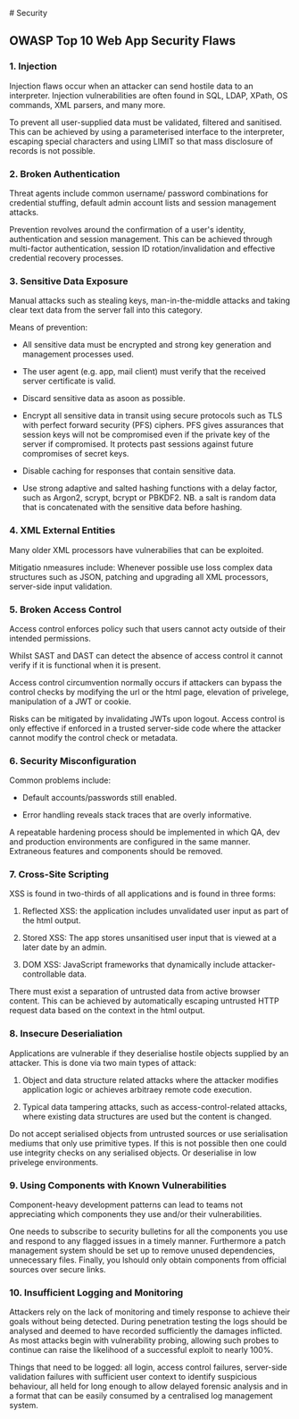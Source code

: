# Security

## OWASP Top 10 Web App Security Flaws

### 1. Injection

Injection flaws occur when an attacker can send hostile data to an interpreter. Injection vulnerabilities are often found in SQL, LDAP, XPath, OS commands, XML parsers, and many more.

To prevent all user-supplied data must be validated, filtered and sanitised. This can be achieved by using a parameterised interface to the interpreter, escaping special characters and using LIMIT so that mass disclosure of records is not possible.

### 2. Broken Authentication

Threat agents include common username/ password combinations for credential stuffing, default admin account lists and session management attacks.

Prevention revolves around the confirmation of a user's identity, authentication and session management. This can be achieved through multi-factor authentication, session ID rotation/invalidation and effective credential recovery processes.

### 3. Sensitive Data Exposure

Manual attacks such as stealing keys, man-in-the-middle attacks and taking clear text data from the server fall into this category. 

Means of prevention:

* All sensitive data must be encrypted and strong key generation and management processes used. 

* The user agent (e.g. app, mail client) must verify that the received server certificate is valid.

* Discard sensitive data as asoon as possible.

* Encrypt all sensitive data in transit using secure protocols such as TLS with perfect forward security (PFS) ciphers. PFS gives assurances that session keys will not be compromised even if the private key of the server if compromised. It protects past sessions against future compromises of secret keys.

* Disable caching for responses that contain sensitive data.

* Use strong adaptive and salted hashing functions with a delay factor, such as Argon2, scrypt, bcrypt or PBKDF2. NB. a salt is random data that is concatenated with the sensitive data before hashing. 

### 4. XML External Entities

Many older XML processors have vulnerabilies that can be exploited. 

Mitigatio nmeasures include: Whenever possible use loss complex data structures such as JSON, patching and upgrading all XML processors, server-side input validation.

### 5. Broken Access Control

Access control enforces policy such that users cannot acty outside of their intended permissions.

Whilst SAST and DAST can detect the absence of access control it cannot verify if it is functional when it is present.

Access control circumvention normally occurs if attackers can bypass the control checks by modifying the url or the html page, elevation of privelege, manipulation of a JWT or cookie. 

Risks can be mitigated by invalidating JWTs upon logout. Access control is only effective if enforced in a trusted server-side code where the attacker cannot modify the control check or metadata.

### 6. Security Misconfiguration

Common problems include:

* Default accounts/passwords still enabled.

* Error handling reveals stack traces that are overly informative.

A repeatable hardening process should be implemented in which QA, dev and production environments are configured in the same manner. Extraneous features and components should be removed. 

### 7. Cross-Site Scripting

XSS is found in two-thirds of all applications and is found in three forms:

1. Reflected XSS: the application includes unvalidated user input  as part of the html output.

2. Stored XSS: The app stores unsanitised user input that is viewed at a later date by an admin.

3. DOM XSS: JavaScript frameworks that dynamically include attacker-controllable data.

There must exist a separation of untrusted data from active browser content. This can be achieved by automatically escaping untrusted HTTP request data based on the context in the html output.

### 8. Insecure Deserialiation

Applications are vulnerable if they deserialise hostile objects supplied by an attacker. This is done via two main types of attack:

1. Object and data structure related attacks where the attacker modifies application logic or achieves arbitraey remote code execution.

2. Typical data tampering attacks, such as access-control-related attacks, where existing data structures are used but the content is changed. 

Do not accept serialised objects from untrusted sources or use serialisation mediums that only use primitive types. If this is not possible then one could use integrity checks on any serialised objects. Or deserialise in low privelege environments.

### 9. Using Components with Known Vulnerabilities

Component-heavy development patterns can lead to teams not appreciating which components they use and/or their vulnerabilities.

One needs to subscribe to security bulletins for all the components you use and respond to any flagged issues in a timely manner. Furthermore a patch management system should be set up to remove unused dependencies, unnecessary files. Finally, you lshould only obtain components from official sources over secure links.

### 10. Insufficient Logging and Monitoring

Attackers rely on the lack of monitoring and timely response to achieve their goals without being detected. During penetration testing the logs should be analysed and deemed to have recorded sufficiently the damages inflicted. As most attacks begin with vulnerability probing, allowing such probes to continue can raise the likelihood of a successful exploit to nearly 100%. 

Things that need to be logged: all login, access control failures, server-side validation failures with sufficient user context to identify suspicious behaviour, all held for long enough to allow delayed forensic analysis and in a format that can be easily consumed by a centralised log management system.



